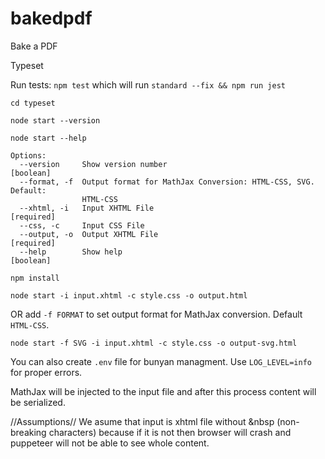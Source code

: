 # bakedpdf
Bake a PDF


Typeset

Run tests:
`npm test` which will run `standard --fix && npm run jest`

`cd typeset`

`node start --version`

`node start --help`
```
Options:
  --version     Show version number                                    [boolean]
  --format, -f  Output format for MathJax Conversion: HTML-CSS, SVG. Default:
                HTML-CSS
  --xhtml, -i   Input XHTML File                                      [required]
  --css, -c     Input CSS File
  --output, -o  Output XHTML File                                     [required]
  --help        Show help                                              [boolean]
```

`npm install`

`node start -i input.xhtml -c style.css -o output.html`

OR add `-f FORMAT` to set output format for MathJax conversion. Default `HTML-CSS`.

`node start -f SVG -i input.xhtml -c style.css -o output-svg.html`

You can also create `.env` file for bunyan managment. Use `LOG_LEVEL=info` for proper errors.

MathJax will be injected to the input file and after this process content will be serialized.

//Assumptions//
We asume that input is xhtml file without &nbsp (non-breaking characters) because if it is not then browser will crash and puppeteer will not be able to see whole content.
